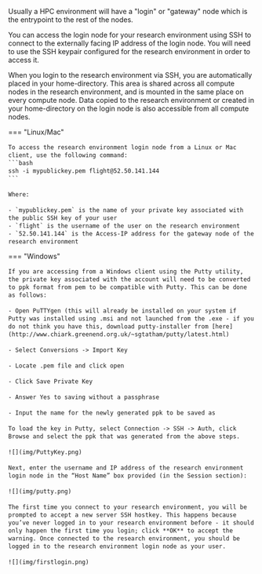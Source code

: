 
Usually a HPC environment will have a "login" or "gateway" node which is the entrypoint to the rest of the nodes.

You can access the login node for your research environment using SSH to connect to the externally facing IP address of the login node. You will need to use the SSH keypair configured for the research environment in order to access it.

When you login to the research environment via SSH, you are automatically placed in your home-directory. This area is shared across all compute nodes in the research environment, and is mounted in the same place on every compute node. Data copied to the research environment or created in your home-directory on the login node is also accessible from all compute nodes.

=== "Linux/Mac"

    To access the research environment login node from a Linux or Mac client, use the following command:
    ```bash
    ssh -i mypublickey.pem flight@52.50.141.144
    ```

    Where:

    - `mypublickey.pem` is the name of your private key associated with the public SSH key of your user 
    - `flight` is the username of the user on the research environment
    - `52.50.141.144` is the Access-IP address for the gateway node of the research environment

=== "Windows"

    If you are accessing from a Windows client using the Putty utility, the private key associated with the account will need to be converted to ppk format from pem to be compatible with Putty. This can be done as follows:

    - Open PuTTYgen (this will already be installed on your system if Putty was installed using .msi and not launched from the .exe - if you do not think you have this, download putty-installer from [here](http://www.chiark.greenend.org.uk/~sgtatham/putty/latest.html)

    - Select Conversions -> Import Key

    - Locate .pem file and click open

    - Click Save Private Key

    - Answer Yes to saving without a passphrase

    - Input the name for the newly generated ppk to be saved as

    To load the key in Putty, select Connection -> SSH -> Auth, click Browse and select the ppk that was generated from the above steps.

    ![](img/PuttyKey.png)

    Next, enter the username and IP address of the research environment login node in the “Host Name” box provided (in the Session section):

    ![](img/putty.png)

    The first time you connect to your research environment, you will be prompted to accept a new server SSH hostkey. This happens because you’ve never logged in to your research environment before - it should only happen the first time you login; click **OK** to accept the warning. Once connected to the research environment, you should be logged in to the research environment login node as your user.

    ![](img/firstlogin.png)

